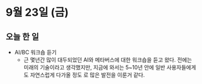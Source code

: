 # 9월 23일 (금)

## 오늘 한 일
- AI/BC 워크숍 듣기
    - 근 몇년간 많이 대두되었던 AI와 메타버스에 대한 워크숍을 듣고 왔다.
전에는 미래의 기술이라고 생각했지만, 지금에 와서는 5~10년 안에 일반 사용자들에게도 자연스럽게 다가올 정도
로 많은 발전을 이룬거 같다. 